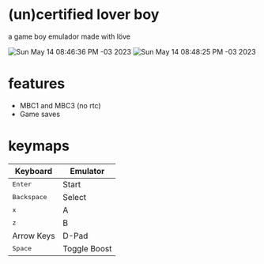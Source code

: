 # (un)certified lover boy
a game boy emulador made with löve

![Sun May 14 08:46:36 PM -03 2023](https://github.com/brennop/loverboy/assets/38540987/c84adc10-d394-4978-91f6-4644ca234495)
![Sun May 14 08:48:25 PM -03 2023](https://github.com/brennop/loverboy/assets/38540987/68336007-ce86-46b7-a044-c815cef5e8bb)

# features

- MBC1 and MBC3 (no rtc)
- Game saves

# keymaps

| Keyboard             | Emulator |
|----------------------|----------|
| <kbd>Enter</kbd>     | Start    |
| <kbd>Backspace</kbd> | Select   |
| <kbd>x</kbd>         | A        |
| <kbd>z</kbd>         | B        |
| Arrow Keys           | D-Pad    |
| <kbd>Space</kbd>     | Toggle Boost    |
